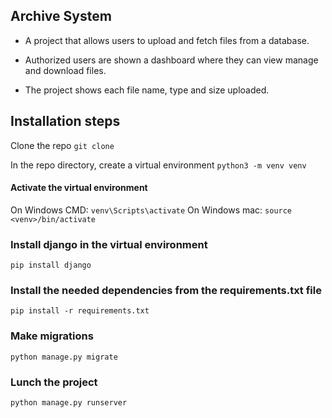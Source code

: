 ## Archive System
- A project that allows users to upload and fetch files from a database.

- Authorized users are shown a dashboard where they can view manage and download files.

- The project shows each file name, type and size uploaded.

## Installation steps

Clone the repo `git clone `

In the repo directory, create a virtual environment `python3 -m venv venv`

#### Activate the virtual environment
On Windows CMD: `venv\Scripts\activate`
On Windows mac: `source <venv>/bin/activate`

### Install django in the virtual environment
`pip install django`

### Install the needed dependencies from the requirements.txt file
`pip install -r requirements.txt`

### Make migrations
`python manage.py migrate`

### Lunch the project
`python manage.py runserver`